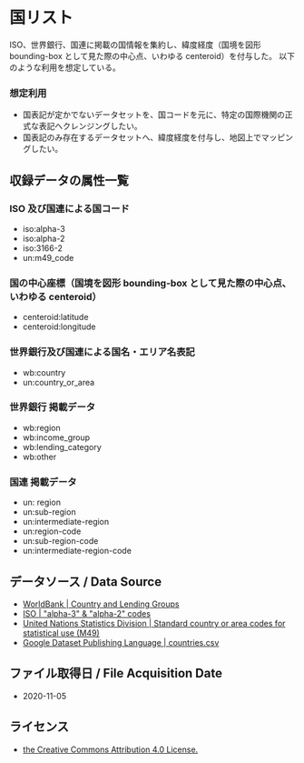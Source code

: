 # 国リスト

ISO、世界銀行、国連に掲載の国情報を集約し、緯度経度（国境を図形 bounding-box として見た際の中心点、いわゆる centeroid）を付与した。
以下のような利用を想定している。

### 想定利用

- 国表記が定かでないデータセットを、国コードを元に、特定の国際機関の正式な表記へクレンジングしたい。
- 国表記のみ存在するデータセットへ、緯度経度を付与し、地図上でマッピングしたい。

## 収録データの属性一覧

### ISO 及び国連による国コード

- iso:alpha-3
- iso:alpha-2
- iso:3166-2
- un:m49_code

### 国の中心座標（国境を図形 bounding-box として見た際の中心点、いわゆる centeroid）

- centeroid:latitude
- centeroid:longitude

### 世界銀行及び国連による国名・エリア名表記

- wb:country
- un:country_or_area

### 世界銀行 掲載データ

- wb:region
- wb:income_group
- wb:lending_category
- wb:other

### 国連 掲載データ

- un: region
- un:sub-region
- un:intermediate-region
- un:region-code
- un:sub-region-code
- un:intermediate-region-code

## データソース / Data Source

- [WorldBank | Country and Lending Groups](https://datahelpdesk.worldbank.org/knowledgebase/articles/906519-world-bank-country-and-lending-groups)
- [ISO | "alpha-3" & "alpha-2" codes](https://github.com/lukes/ISO-3166-Countries-with-Regional-Codes)
- [United Nations Statistics Division | Standard country or area codes for statistical use (M49)](https://unstats.un.org/unsd/methodology/m49/overview)
- [Google Dataset Publishing Language | countries.csv](https://developers.google.com/public-data/docs/canonical/countries_csv)

## ファイル取得日 / File Acquisition Date

- 2020-11-05

## ライセンス

- [the Creative Commons Attribution 4.0 License.](https://creativecommons.org/licenses/by/4.0/)
